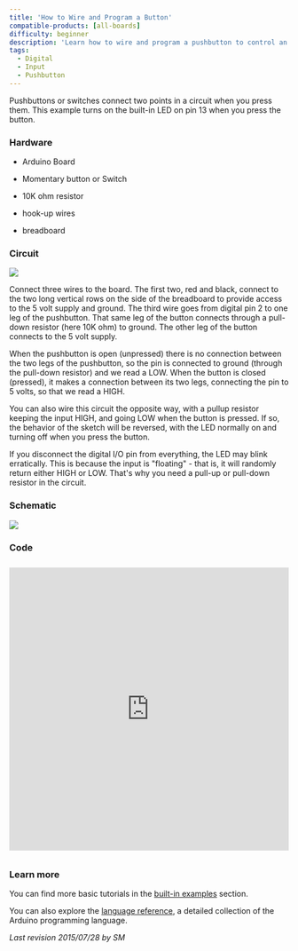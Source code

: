 ```yaml
---
title: 'How to Wire and Program a Button'
compatible-products: [all-boards]
difficulty: beginner
description: 'Learn how to wire and program a pushbutton to control an LED.'
tags:
  - Digital
  - Input
  - Pushbutton
---
```


Pushbuttons or switches connect two points in a circuit when you press them.  This example turns on the built-in LED on pin 13 when you press the button.

### Hardware

- Arduino Board

- Momentary button or Switch

- 10K ohm resistor

- hook-up wires

- breadboard

### Circuit

![](assets/circuit.png)

Connect three wires to the board. The first two, red and black, connect to the two long vertical rows on the side of the breadboard to provide access to the 5 volt supply and ground. The third wire goes from digital pin 2 to one leg of the pushbutton.  That same leg of the button connects through a pull-down resistor (here 10K ohm) to ground. The other leg of the button connects to the 5 volt supply.

When the pushbutton is open (unpressed) there is no connection between the two legs of the pushbutton, so the pin is connected to ground (through the pull-down resistor) and we read a LOW.  When the button is closed (pressed), it makes a connection between its two legs, connecting the pin to 5 volts, so that we read a HIGH.

You can also wire this circuit the opposite way, with a pullup resistor keeping the input HIGH, and going LOW when the button is pressed.  If so, the behavior of the sketch will be reversed, with the LED normally on and turning off when you press the button.

If you disconnect the digital I/O pin from everything, the LED may blink erratically.  This is because the input is "floating" - that is, it will randomly return either HIGH or LOW.  That's why you need a pull-up or pull-down resistor in the circuit.

### Schematic


![](assets/schematic.png)

### Code

<iframe src='https://create.arduino.cc/example/builtin/02.Digital%5CButton/Button/preview?embed&snippet' style='height:510px;width:100%;margin:10px 0' frameborder='0'></iframe>

### Learn more

You can find more basic tutorials in the [built-in examples](/built-in-examples) section.

You can also explore the [language reference](https://www.arduino.cc/reference/en/), a detailed collection of the Arduino programming language.

*Last revision 2015/07/28 by SM*
